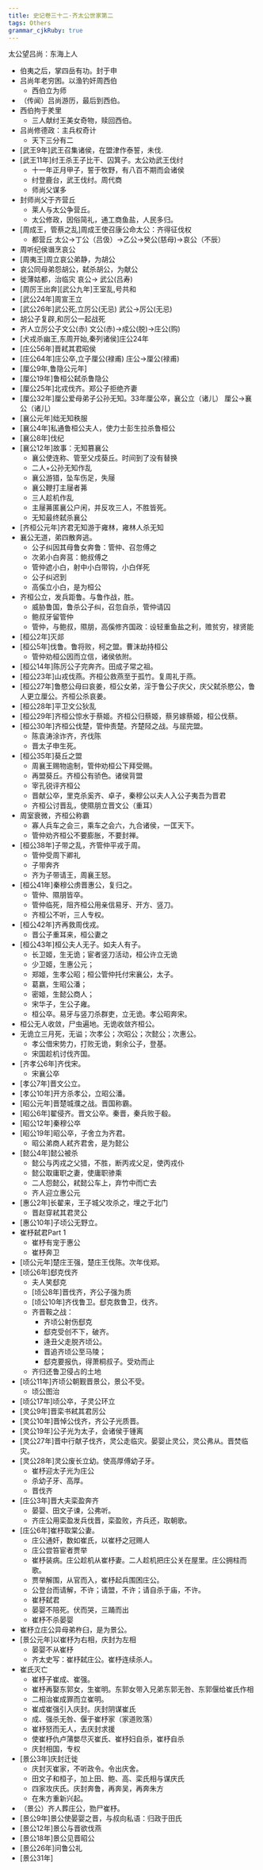 ```yaml
---
title: 史记卷三十二·齐太公世家第二
tags: Others
grammar_cjkRuby: true
---
```

太公望吕尚：东海上人
* 伯夷之后，掌四岳有功。封于申
* 吕尚年老穷困。以渔钓奸周西伯
    * 西伯立为师
* （传闻）吕尚游历，最后到西伯。
* 西伯拘于羑里
    * 三人献纣王美女奇物，赎回西伯。
* 吕尚修德政：主兵权奇计
    * 天下三分有二
* [武王9年]武王召集诸侯，在盟津作泰誓，未伐.
* [武王11年]纣王杀王子比干、囚箕子。太公劝武王伐纣
    * 十一年正月甲子，誓于牧野，有八百不期而会诸侯
    * 纣登鹿台，武王伐纣。周代商
    * 师尚父谋多
* 封师尚父于齐营丘
    * 莱人与太公争营丘。
    * 太公修政，因俗简礼，通工商鱼盐，人民多归。
* [周成王，管蔡之乱]周成王使召康公命太公：齐得征伐权
    * 都营丘
太公->丁公（吕伋）->乙公->癸公(慈母)->哀公（不辰）
* 周听纪侯谮烹哀公
* [周夷王]周立哀公弟静，为胡公
* 哀公同母弟怨胡公，弑杀胡公，为献公
* 徙薄姑都，治临灾
哀公-> 武公(吕寿)
* [周厉王出奔][武公九年]王室乱,号共和
* [武公24年]周宣王立
* [武公26年]武公死,立厉公(无忌)
武公->厉公(无忌)
* 胡公子复辟,和厉公一起战死
* 齐人立厉公子文公(赤)
文公(赤)->成公(脱)->庄公(购)
* [犬戎杀幽王,东周开始,秦列诸侯]庄公24年
* [庄公56年]晋弒其君昭侯
* [庄公64年]庄公卒,立子厘公(禄甫)
庄公->厘公(禄甫)
* [厘公9年,鲁隐公元年]
* [厘公19年]鲁桓公弑杀鲁隐公
* [厘公25年]北戎伐齐。郑公子拒绝齐妻
* [厘公32年]厘公爱母弟子公孙无知。33年厘公卒，襄公立（诸儿）
厘公->襄公（诸儿）
* [襄公元年]绌无知秩服
* [襄公4年]私通鲁桓公夫人，使力士彭生拉杀鲁桓公
* [襄公8年]伐纪
* [襄公12年]故事：无知篡襄公
    * 襄公使连称、管至父戍葵丘。时间到了没有替换
    * 二人+公孙无知作乱
    * 襄公游猎，坠车伤足，失屦
    * 襄公鞭打主屦者茀
    * 三人趁机作乱
    * 主屦茀匿襄公户闲，并反攻三人，不胜皆死。
    * 无知最终弑杀襄公
* [齐桓公元年]齐君无知游于雍林，雍林人杀无知
* 襄公无道，弟四散奔逃。
    * 公子纠因其母鲁女奔鲁：管仲、召忽傅之
    * 次弟小白奔莒：鲍叔傅之
    * 管仲遮小白，射中小白带钩，小白佯死
    * 公子纠迟到
    * 高傒立小白，是为桓公
* 齐桓公立，发兵距鲁。与鲁作战，胜。
    * 威胁鲁国，鲁杀公子纠，召忽自杀，管仲请囚
    * 鲍叔牙留管仲
    * 管仲，与鲍叔，隰朋，高傒修齐国政：设轻重鱼盐之利，赡贫穷，禄贤能
* [桓公2年]灭郯
* [桓公5年]伐鲁。鲁将败，柯之盟。曹沫劫持桓公
    * 管仲劝桓公因而立信，诸侯依附。
* [桓公14年]陈厉公子完奔齐。田成子常之祖。
* [桓公23年]山戎伐燕。齐桓公救燕至于孤竹。复周礼于燕。
* [桓公27年]鲁愍公母曰哀姜，桓公女弟，淫于鲁公子庆父，庆父弑杀愍公，鲁人更立厘公。齐桓公杀哀姜。
* [桓公28年]平卫文公狄乱
* [桓公29年]齐桓公惊水于蔡姬。齐桓公归蔡姬，蔡另嫁蔡姬，桓公伐蔡。
* [桓公30年]齐桓公伐楚，管仲责楚。齐楚陉之战。与屈完盟。
    * 陈袁涛涂诈齐，齐伐陈
    * 晋太子申生死。
* [桓公35年]葵丘之盟
    * 周襄王赐物逾制，管仲劝桓公下拜受赐。
    * 再盟葵丘。齐桓公有骄色。诸侯背盟
    * 宰孔锐评齐桓公
    * 晋献公卒，里克杀奚齐、卓子，秦穆公以夫人入公子夷吾为晋君
    * 齐桓公讨晋乱，使隰朋立晋文公（重耳）
* 周室衰微，齐桓公称霸
    * 寡人兵车之会三，乘车之会六，九合诸侯，一匡天下。
    * 管仲劝齐桓公不要膨胀，不要封禅。
* [桓公38年]子带之乱，齐管仲平戎于周。
    * 管仲受周下卿礼
    * 子带奔齐
    * 齐为子带请王，周襄王怒。
* [桓公41年]秦穆公虏晋惠公，复归之。
    * 管仲、隰朋皆卒。
    * 管仲临死，阻齐桓公用亲信易牙、开方、竖刀。
    * 齐桓公不听，三人专权。
* [桓公42年]齐再救周伐戎。
    * 晋公子重耳来，桓公妻之
* [桓公43年]桓公夫人无子。如夫人有子。
    * 长卫姬，生无诡；宦者竖刀活动，桓公许立无诡
    * 少卫姬，生惠公元；
    * 郑姬，生孝公昭；桓公管仲托付宋襄公，太子。
    * 葛嬴，生昭公潘；
    * 密姬，生懿公商人；
    * 宋华子，生公子雍。
    * 桓公卒。易牙与竖刀杀群吏，立无诡。孝公昭奔宋。
* 桓公无人收敛，尸虫遍地。无诡收敛齐桓公。
* 无诡立三月死，无谥；次孝公；次昭公；次懿公；次惠公。
    * 孝公借宋势力，打败无诡，剩余公子，登基。
    * 宋国趁机讨伐齐国。
* [齐孝公6年]齐伐宋。
    * 宋襄公卒
* [孝公7年]晋文公立。
* [孝公10年]开方杀孝公，立昭公潘。
* [昭公元年]晋楚城濮之战。晋国称霸。
* [昭公6年]翟侵齐。晋文公卒。秦晋，秦兵败于殽。
* [昭公12年]秦穆公卒
* [昭公19年]昭公卒，子舍立为齐君。
    * 昭公弟商人弒齐君舍，是为懿公
* [懿公4年]懿公被杀
    * 懿公与丙戎之父猎，不胜，断丙戎父足，使丙戎仆
    * 懿公取庸职之妻，使庸职骖乘
    * 二人怨懿公，弒懿公车上，弃竹中而亡去
    * 齐人迎立惠公元
* [惠公2年]长翟来，王子城父攻杀之，埋之于北门
    * 晋赵穿弒其君灵公
* [惠公10年]子顷公无野立。
* 崔杼弑君Part 1
    * 崔杼有宠于惠公
    * 崔杼奔卫
* [顷公元年]楚庄王强，楚庄王伐陈。次年伐郑。
* [顷公6年]郄克伐齐
    * 夫人笑郄克
    * [顷公8年]晋伐齐，齐公子强为质
    * [顷公10年]齐伐鲁卫。郄克救鲁卫，伐齐。
    * 齐晋鞍之战：
        * 齐顷公射伤郄克
        * 郄克受创不下，破齐。
        * 逄丑父走脱齐顷公。
        * 晋追齐顷公至马陵；
        * 郄克要报仇，得萧桐叔子。受劝而止
    * 齐归还鲁卫侵占的土地
* [顷公11年]齐顷公朝觐晋景公，景公不受。
    * 顷公图治
* [顷公17年]顷公卒，子灵公环立
* [灵公9年]晋栾书弒其君厉公
* [灵公10年]晋悼公伐齐，齐公子光质晋。
* [灵公19年]公子光为太子，会诸侯于锺离
* [灵公27年]晋中行献子伐齐，灵公走临灾。晏婴止灵公，灵公弗从。晋焚临灾。
* [灵公28年]灵公废长立幼。使高厚傅幼子牙。
    * 崔杼迎太子光为庄公
    * 杀幼子牙、高厚。
    * 晋伐齐
* [庄公3年]晋大夫栾盈奔齐
    * 晏婴、田文子谏，公弗听。
    * 齐庄公用栾盈发兵伐晋，栾盈败，齐兵还，取朝歌。
* [庄公6年]崔杼取棠公妻。
    * 庄公通奸，数如崔氏，以崔杼之冠赐人
    * 庄公尝笞宦者贾举
    * 崔杼装病。庄公趁机从崔杼妻。二人趁机把庄公关在屋里。庄公拥柱而歌。
    * 贾举解围，从官而入，崔杼起兵围困庄公。
    * 公登台而请解，不许；请盟，不许；请自杀于庙，不许。
    * 崔杼弑君
    * 晏婴不陪死。伏而哭，三踊而出
    * 崔杼不杀晏婴
* 崔杼立庄公异母弟杵臼，是为景公。
* [景公元年]以崔杼为右相，庆封为左相
    * 晏婴不从崔杼
    * 齐太史写：崔杼弑庄公。崔杼连续杀人。
* 崔氏灭亡
    * 崔杼子崔成、崔强。
    * 崔杼再娶东郭女，生崔明。东郭女带入兄弟东郭无咎、东郭偃给崔氏作相
    * 二相治崔成罪而立崔明。
    * 崔成崔强引入庆封。庆封阴谋崔氏
    * 成、强杀无咎、偃于崔杼家（家道败落）
    * 崔杼怒而无人，去庆封求援
    * 使崔杼仇卢蒲嫳尽灭崔氏、崔杼妇自杀，崔杼自杀
    * 庆封相国，专权
* [景公3年]庆封迁徙
    * 庆封灭崔家，不听政令。令出庆舍。
    * 田文子和桓子，加上田、鲍、高、栾氏相与谋庆氏
    * 四家攻庆氏。庆封奔鲁，再奔吴，再奔朱方
    * 在朱方重新兴起。
* （景公）齐人葬庄公，勠尸崔杼。
* [景公9年]景公使晏婴之晋，与叔向私语：归政于田氏
* [景公12年]景公与晋欲伐燕
* [景公18年]景公见晋昭公
* [景公26年]问鲁公礼
* [景公31年]